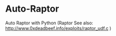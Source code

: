 # Auto-Raptor
Auto Raptor with Python  (Raptor See also: http://www.0xdeadbeef.info/exploits/raptor_udf.c )
